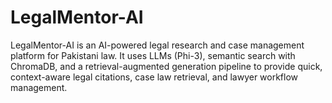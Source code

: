 # LegalMentor-AI
LegalMentor-AI is an AI-powered legal research and case management platform for Pakistani law. It uses LLMs (Phi-3), semantic search with ChromaDB, and a retrieval-augmented generation pipeline to provide quick, context-aware legal citations, case law retrieval, and lawyer workflow management.
